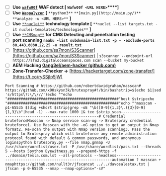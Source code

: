 - [ ] **Use** [**`wafw00f`**](https://github.com/EnableSecurity/wafw00f) **WAF detect [** **`Wafw00f <URL HERE>`****]**
- [ ] **Use** [**`Wappalyzer`**](https://github.com/wappalyzer/wappalyzer) [](https://github.com/wappalyzer/wappalyzer)**[** `**python3**` `**[main.py](http://main.py/)**` `**analyze -u <URL HERE>**` **]**
- [ ] **Use** [`**nuclei**`](https://github.com/projectdiscovery/nuclei) **technology template [** `**nuclei --list targets.txt -it nuclei-templates/technologies**` **]**
- [ ] **Use** [`**CMSmap**`](https://github.com/dionach/CMSmap) **for CMS Detecting and penetration testing**
- [ ] **port scanning** **`naabu -list subdomain-list.txt -p - -exclude-ports 80,443,8080,22,25 -o result.txt`**
- [ ] [https://github.com/sa7mon/S3Scanner](https://github.com/sa7mon/S3Scanner) | `s3scanner --endpoint-url https://sfo2.digitaloceanspaces.com scan --bucket my-bucket`
- [ ] **AEM Hacking** **[0ang3el/aem-hacker (github.com)](https://github.com/0ang3el/aem-hacker)**
- [ ] **Zone-Transfer-Checker →** [https://hackertarget.com/zone-transfer/](https://t.co/rySSjIp5jW)

```
Port Scanning # https://github.com/robertdavidgraham/masscan# https://github.com/x90skysn3k/brutespray#!/bin/bashstrip=$(echo $1|sed 's/https\?:\/\///')echo ""echo "##################################################"host $stripecho "##################################################"echo ""masscan -p1-65535 $(dig +short $strip|grep -oE "\b([0-9]{1,3}\.){3}[0-9]{1,3}\b"|head -1) --max-rate 1000 |& tee $strip_scan------------------------------------------------------------# Credential bruteforceMasscan -> Nmap service scan-og -> Brutespray credential bruteforce1. Use Masscan with the -oG option to get an output in Nmap format2. Re-scan the output with Nmap version scanning3. Pass the output to Brutespray which will bruteforce any remote administration protocol found with default & common passwords, and anonymous loginspython brutespray.py --file nmap.gnmap -U /usr/share/wordlist/user.txt -P /usr/share/wordlist/pass.txt --threads 5 --hosts 5python Eyewitness.py --prepend-https -f ../domain/tesla.com.lst --all-protocols --headless--------------------------------------------------------------------automation ? masscan + nmaphttps://github.com/nullt3r/jfscancat ../../davosalestax.txt | jfscan -p 0-65535 --nmap --nmap-options="-sV"
```